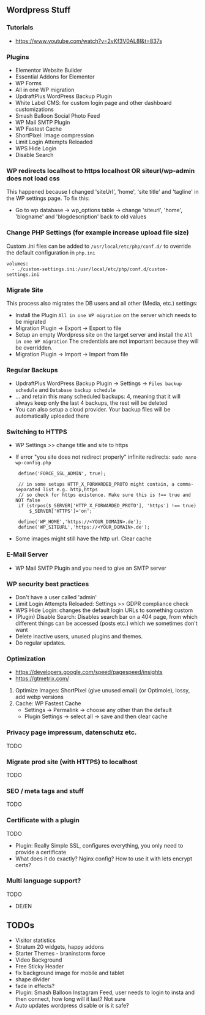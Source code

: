 
## Wordpress Stuff
### Tutorials
 * https://www.youtube.com/watch?v=2vKf3V0AL8I&t=837s

### Plugins
 * Elementor Website Builder
 * Essential Addons for Elementor
 * WP Forms
 * All in one WP migration
 * UpdraftPlus WordPress Backup Plugin
 * White Label CMS: for custom login page and other dashboard customizations
 * Smash Balloon Social Photo Feed
 * WP Mail SMTP Plugin
 * WP Fastest Cache
 * ShortPixel: Image compression
 * Limit Login Attempts Reloaded
 * WPS Hide Login
 * Disable Search

### WP redirects localhost to https localhost OR siteurl/wp-admin does not load css
This happened because I changed 'siteUrl', 'home', 'site title' and 'tagline' in the WP settings page.
To fix this: 
 * Go to wp database -> wp_options table -> change 'siteurl', 'home', 'blogname' and 'blogdescription' back to old values

### Change PHP Settings (for example increase upload file size)
Custom .ini files can be added to `/usr/local/etc/php/conf.d/` to override the default configuration in `php.ini`

    volumes:
      - ./custom-settings.ini:/usr/local/etc/php/conf.d/custom-settings.ini

### Migrate Site
This process also migrates the DB users and all other (Media, etc.) settings:
 * Install the Plugin `All in one WP migration` on the server which needs to be migrated
 * Migration Plugin -> Export -> Export to file
 * Setup an empty Wordpress site on the target server and install the `All in one WP migration`
   The credentials are not important because they will be overridden.
 * Migration Plugin -> Import -> Import from file

### Regular Backups
 * UpdraftPlus WordPress Backup Plugin -> Settings -> `Files backup schedule` and `Database backup schedule`
 * ... and retain this many scheduled backups: 4, meaning that it will always keep only the last 4 backups, the rest will be deleted
 * You can also setup a cloud provider. Your backup files will be automatically uploaded there

### Switching to HTTPS

 * WP Settings >> change title and site to https

 * If error "you site does not redirect properly" infinite redirects: `sudo nano wp-config.php`

        define('FORCE_SSL_ADMIN', true);
        
        // in some setups HTTP_X_FORWARDED_PROTO might contain, a comma-separated list e.g. http,https
        // so check for https existence. Make sure this is !== true and NOT false
        if (strpos($_SERVER['HTTP_X_FORWARDED_PROTO'], 'https') !== true)
            $_SERVER['HTTPS']='on';

        define('WP_HOME','https://<YOUR_DOMAIN>.de');
        define('WP_SITEURL','https://<YOUR_DOMAIN>.de');

 * Some images might still have the http url. Clear cache

### E-Mail Server
 * WP Mail SMTP Plugin and you need to give an SMTP server

### WP security best practices
 * Don't have a user called 'admin'
 * Limit Login Attempts Reloaded: Settings >> GDPR compliance check
 * WPS Hide Login: changes the default login URLs to something custom
 * (Plugin) Disable Search: Disables search bar on a 404 page, from which different things can be accessed (posts etc.) which we sometimes don't want
 * Delete inactive users, unused plugins and themes.
 * Do regular updates.

### Optimization
 * https://developers.google.com/speed/pagespeed/insights
 * https://gtmetrix.com/

 1. Optimize Images: ShortPixel (give unused email) (or Optimole), lossy, add webp versions
 2. Cache: WP Fastest Cache
    * Settings -> Permalink -> choose any other than the default
    * Plugin Settings -> select all -> save and then clear cache


### Privacy page impressum, datenschutz etc.
TODO

### Migrate prod site (with HTTPS) to localhost
TODO


### SEO / meta tags and stuff
TODO

### Certificate with a plugin
TODO
 * Plugin: Really Simple SSL, configures everything, you only need to provide a certificate
 * What does it do exactly? Nginx config? How to use it with lets encrypt certs?

### Multi language support?
TODO
 * DE/EN

## TODOs

 * Visitor statistics
 * Stratum 20 widgets, happy addons
 * Starter Themes - braninstorm force
 * Video Background
 * Free Sticky Header
 * fix background image for mobile and tablet
 * shape divider
 * fade in effects?
 * Plugin: Smash Balloon Instagram Feed, user needs to login to insta and then connect, how long will it last? Not sure
 * Auto updates wordpress disable or is it safe?